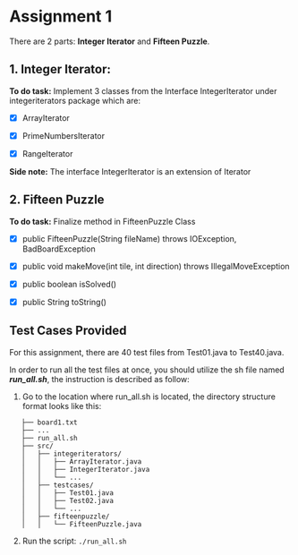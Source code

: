 # Assignment 1
There are 2 parts: **Integer Iterator** and **Fifteen Puzzle**.

## 1. Integer Iterator:
**To do task:** Implement 3 classes from the Interface IntegerIterator under integeriterators package which are:

* [x] ArrayIterator

* [x] PrimeNumbersIterator

* [x] RangeIterator

**Side note:** The interface IntegerIterator is an extension of Iterator<Integer>

## 2. Fifteen Puzzle
**To do task:** Finalize method in FifteenPuzzle Class

* [x] public FifteenPuzzle(String fileName) throws IOException, BadBoardException

* [x] public void makeMove(int tile, int direction) throws IllegalMoveException

* [x] public boolean isSolved() 

* [x] public String toString()

## Test Cases Provided
For this assignment, there are 40 test files from Test01.java to Test40.java.

In order to run all the test files at once, you should utilize the sh file named **_run_all.sh_**, the instruction is described as follow:
1. Go to the location where run_all.sh is located, the directory structure format looks like this:
```Assignment1/
   ├── board1.txt 
   ├── ...
   ├── run_all.sh
   ├── src/
   │   ├── integeriterators/
   │   │   ├── ArrayIterator.java
   │   │   ├── IntegerIterator.java
   │   │   └── ...
   │   ├── testcases/
   │   │   ├── Test01.java
   │   │   ├── Test02.java
   │   │   └── ...
   │   ├── fifteenpuzzle/
   │   │   └── FifteenPuzzle.java
 ```
2. Run the script:
`./run_all.sh`